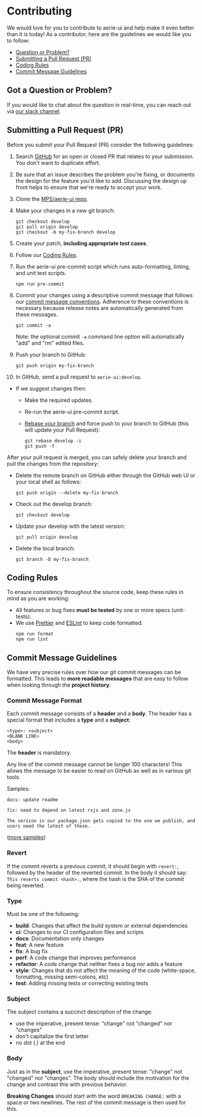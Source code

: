 # Contributing

We would love for you to contribute to aerie-ui and help make it even better than it is
today! As a contributor, here are the guidelines we would like you to follow:

- [Question or Problem?](#question)
- [Submitting a Pull Request (PR)](#submit-pr)
- [Coding Rules](#rules)
- [Commit Message Guidelines](#commit)

## <a name="question"></a> Got a Question or Problem?

If you would like to chat about the question in real-time, you can reach out via [our slack channel][slack].

## <a name="submit-pr"></a> Submitting a Pull Request (PR)

Before you submit your Pull Request (PR) consider the following guidelines:

1. Search [GitHub][github-pulls] for an open or closed PR that relates to your submission. You don't want to duplicate effort.
1. Be sure that an issue describes the problem you're fixing, or documents the design for the feature you'd like to add. Discussing the design up front helps to ensure that we're ready to accept your work.
1. Clone the [MPS/aerie-ui repo][github].
1. Make your changes in a new git branch:
   ```shell
   git checkout develop
   git pull origin develop
   git checkout -b my-fix-branch develop
   ```
1. Create your patch, **including appropriate test cases**.
1. Follow our [Coding Rules](#rules).
1. Run the aerie-ui pre-commit script which runs auto-formatting, linting, and unit test scripts.
   ```shell
   npm run pre-commit
   ```
1. Commit your changes using a descriptive commit message that follows our [commit message conventions](#commit). Adherence to these conventions is necessary because release notes are automatically generated from these messages.
   ```shell
   git commit -a
   ```
   Note: the optional commit `-a` command line option will automatically "add" and "rm" edited files.
1. Push your branch to GitHub:

   ```shell
   git push origin my-fix-branch
   ```

1. In GitHub, send a pull request to `aerie-ui:develop`.

- If we suggest changes then:

  - Make the required updates.
  - Re-run the aerie-ui pre-commit script.
  - [Rebase your branch][rebase] and force push to your branch to GitHub (this will update your Pull Request):

    ```shell
    git rebase develop -i
    git push -f
    ```

After your pull request is merged, you can safely delete your branch and pull the changes from the repository:

- Delete the remote branch on GitHub either through the GitHub web UI or your local shell as follows:

  ```shell
  git push origin --delete my-fix-branch
  ```

- Check out the develop branch:

  ```shell
  git checkout develop
  ```

- Update your develop with the latest version:

  ```shell
  git pull origin develop
  ```

- Delete the local branch:

  ```shell
  git branch -D my-fix-branch
  ```

## <a name="rules"></a> Coding Rules

To ensure consistency throughout the source code, keep these rules in mind as you are working:

- All features or bug fixes **must be tested** by one or more specs (unit-tests).
- We use [Prettier][prettier] and [ESLint](./.eslintrc.json) to keep code formatted.
  ```shell
  npm run format
  npm run lint
  ```

## <a name="commit"></a> Commit Message Guidelines

We have very precise rules over how our git commit messages can be formatted. This leads to **more readable messages** that are easy to follow when looking through the **project history**.

### Commit Message Format

Each commit message consists of a **header** and a **body**. The header has a special
format that includes a **type** and a **subject**:

```
<type>: <subject>
<BLANK LINE>
<body>
```

The **header** is mandatory.

Any line of the commit message cannot be longer 100 characters! This allows the message to be easier to read on GitHub as well as in various git tools.

Samples:

```
docs: update readme
```

```
fix: need to depend on latest rxjs and zone.js

The version in our package.json gets copied to the one we publish, and users need the latest of these.
```

([more samples](https://github.jpl.nasa.gov/MPS/aerie-ui/commits/develop))

### Revert

If the commit reverts a previous commit, it should begin with `revert:`, followed by the header of the reverted commit. In the body it should say: `This reverts commit <hash>.`, where the hash is the SHA of the commit being reverted.

### Type

Must be one of the following:

- **build**: Changes that affect the build system or external dependencies
- **ci**: Changes to our CI configuration files and scripts
- **docs**: Documentation only changes
- **feat**: A new feature
- **fix**: A bug fix
- **perf**: A code change that improves performance
- **refactor**: A code change that neither fixes a bug nor adds a feature
- **style**: Changes that do not affect the meaning of the code (white-space, formatting, missing semi-colons, etc)
- **test**: Adding missing tests or correcting existing tests

### Subject

The subject contains a succinct description of the change:

- use the imperative, present tense: "change" not "changed" nor "changes"
- don't capitalize the first letter
- no dot (.) at the end

### Body

Just as in the **subject**, use the imperative, present tense: "change" not "changed" nor "changes". The body should include the motivation for the change and contrast this with previous behavior.

**Breaking Changes** should start with the word `BREAKING CHANGE:` with a space or two newlines. The rest of the commit message is then used for this.

[github]: https://github.jpl.nasa.gov/MPS/aerie-ui
[github-pulls]: https://github.jpl.nasa.gov/MPS/aerie-ui/pulls
[prettier]: https://prettier.io/
[rebase]: https://dev.to/maxwell_dev/the-git-rebase-introduction-i-wish-id-had
[slack]: https://app.slack.com/client/T024LMMEZ/C0163E42UBF
